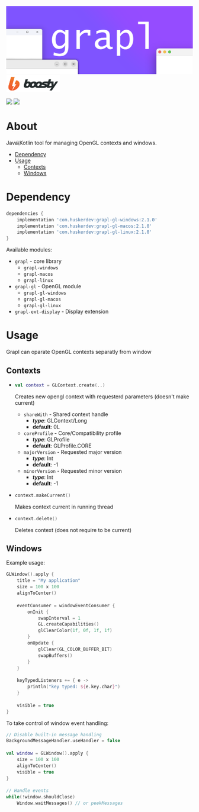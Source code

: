 

<img src="./.github/resources/logo.png" alt="boosty">

<a href="https://boosty.to/husker-dev/donate">
    <img width="145" src="./.github/resources/boosty.svg" alt="boosty">
</a>

<a href="LICENSE"><img src="https://img.shields.io/github/license/husker-dev/offscreen-jgl?style=flat-square"></a>
<a href="https://github.com/husker-dev/offscreen-jgl/releases/latest"><img src="https://img.shields.io/github/v/release/husker-dev/offscreen-jgl?style=flat-square"></a>

# About

Java\Kotlin tool for managing OpenGL contexts and windows.

- [Dependency](#dependency)
- [Usage](#usage)
  - [Contexts](#contexts)
  - [Windows](#windows)

# Dependency
```groovy
dependencies {
    implementation 'com.huskerdev:grapl-gl-windows:2.1.0'
    implementation 'com.huskerdev:grapl-gl-macos:2.1.0'
    implementation 'com.huskerdev:grapl-gl-linux:2.1.0'
}
```

Available modules:
  - ```grapl``` - core library
    - ```grapl-windows```
    - ```grapl-macos```
    - ```grapl-linux```
  - ```grapl-gl``` - OpenGL module
    - ```grapl-gl-windows```
    - ```grapl-gl-macos```
    - ```grapl-gl-linux```
  - ```grapl-ext-display``` - Display extension

# Usage

Grapl can oparate OpenGL contexts separatly from window

## Contexts

- ```kotlin
  val context = GLContext.create(..)
  ```
  Creates new opengl context with requesterd parameters (doesn't make current)

  - ```shareWith``` - Shared context handle
      - ***type***: GLContext/Long
      - **default**: 0L
  - ```coreProfile``` - Core/Compatibility profile
      - ***type***: GLProfile
      - **default**: GLProfile.CORE
  - ```majorVersion``` - Requested major version
      - ***type***: Int
      - **default**: -1
  - ```minorVersion``` - Requested minor version
      - ***type***: Int
      - **default**: -1


- ```kotlin
  context.makeCurrent()
  ```
  Makes context current in running thread


- ```kotlin
  context.delete()
  ```
  Deletes context (does not require to be current)

## Windows

Example usage:
```kotlin
GLWindow().apply {
    title = "My application"
    size = 100 x 100
    alignToCenter()

    eventConsumer = windowEventConsumer {
        onInit {
            swapInterval = 1
            GL.createCapabilities()
            glClearColor(1f, 0f, 1f, 1f)
        }
        onUpdate {
            glClear(GL_COLOR_BUFFER_BIT)
            swapBuffers()
        }
    }

    keyTypedListeners += { e ->
        println("key typed: ${e.key.char}")
    }

    visible = true
}
```

To take control of window event handling:
```kotlin
// Disable built-in message handling
BackgroundMessageHandler.useHandler = false

val window = GLWindow().apply {
    size = 100 x 100
    alignToCenter()
    visible = true
}

// Handle events
while(!window.shouldClose)
    Window.waitMessages() // or peekMessages

```
